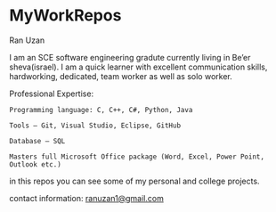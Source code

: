 # MyWorkRepos

Ran Uzan

I am an SCE software engineering gradute currently living in Be’er sheva(israel).
I am a quick learner with excellent communication skills, hardworking, dedicated, team worker as well as solo worker.

Professional Expertise:

    Programming language: C, C++, C#, Python, Java
  
    Tools – Git, Visual Studio, Eclipse, GitHub
  
    Database – SQL
  
    Masters full Microsoft Office package (Word, Excel, Power Point, Outlook etc.) 
  


in this repos you can see some of my personal and college projects.


contact information:
ranuzan1@gmail.com
